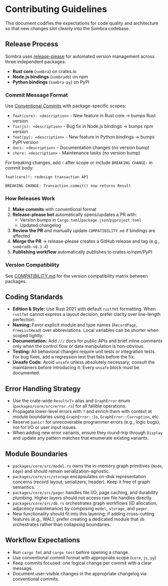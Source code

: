 # Contributing Guidelines

This document codifies the expectations for code quality and architecture so that new changes slot cleanly into the Sombra codebase.

## Release Process

Sombra uses [release-please](https://github.com/googleapis/release-please) for automated version management across three independent packages:
- **Rust core** (`sombra`) on crates.io
- **Node.js bindings** (`sombradb`) on npm  
- **Python bindings** (`sombra-py`) on PyPI

### Commit Message Format

Use [Conventional Commits](https://www.conventionalcommits.org/) with package-specific scopes:

- `feat(core): <description>` - New feature in Rust core → bumps Rust version
- `fix(js): <description>` - Bug fix in Node.js bindings → bumps npm version
- `feat(py): <description>` - New feature in Python bindings → bumps PyPI version
- `docs: <description>` - Documentation changes (no version bump)
- `chore: <description>` - Maintenance tasks (no version bump)

For breaking changes, add `!` after scope or include `BREAKING CHANGE:` in commit body:
```
feat(core)!: redesign transaction API

BREAKING CHANGE: Transaction.commit() now returns Result
```

### How Releases Work

1. **Make commits** with conventional format
2. **Release-please bot** automatically opens/updates a PR with:
   - Version bumps in `Cargo.toml`/`package.json`/`pyproject.toml`
   - Updated changelog
3. **Review the PR** and manually update `COMPATIBILITY.md` if bindings are affected
4. **Merge the PR** → release-please creates a GitHub release and tag (e.g., `sombradb-v0.3.4`)
5. **Publishing workflow** automatically publishes to crates.io/npm/PyPI

### Version Compatibility

See [COMPATIBILITY.md](../COMPATIBILITY.md) for the version compatibility matrix between packages.

## Coding Standards

- **Edition & Style:** Use Rust 2021 with default `rustfmt` formatting. When `rustfmt` cannot express a layout decision, prefer clarity over line-length perfection.
- **Naming:** Favor explicit module and type names (`RecordPage`, `FreeListHead`) over abbreviations. Local variables can be shorter when scoped tightly.
- **Documentation:** Add `///` docs for public APIs and brief inline comments only when the control flow or data manipulation is non-obvious.
- **Testing:** All behavioral changes require unit tests or integration tests. For bug fixes, add a regression test that fails before the fix.
- **Unsafe Code:** Avoid `unsafe` unless absolutely necessary; consult the maintainers before introducing it. Every `unsafe` block must be documented.

## Error Handling Strategy

- Use the crate-wide `Result<T>` alias and `GraphError` enum (`packages/core/src/error.rs`) for all fallible operations.
- Propagate lower-level errors with `?` and enrich them with context at module boundaries using `GraphError::Io`, `GraphError::Corruption`, etc.
- Reserve `panic!` for unrecoverable programmer errors (e.g., logic bugs), not for I/O or user input issues.
- When adding new error variants, ensure they round-trip through `Display` and update any pattern matches that enumerate existing variants.

## Module Boundaries

- `packages/core/src/model.rs` owns the in-memory graph primitives (`Node`, `Edge`) and should remain serialization-agnostic.
- `packages/core/src/storage` encapsulates on-disk representation concerns (record layout, serializers, header). Keep it free of graph semantics.
- `packages/core/src/pager` handles file I/O, page caching, and durability plumbing. Higher layers should not access raw file handles directly.
- `packages/core/src/db.rs` orchestrates graph workflows (ID allocation, adjacency maintenance) by composing `model`, `storage`, and `pager`.
- New functionality should fit into this layering; if adding cross-cutting features (e.g., WAL), prefer creating a dedicated module that `db` orchestrates rather than collapsing boundaries.

## Workflow Expectations

- Run `cargo fmt` and `cargo test` before opening a change.
- Use conventional commit format with appropriate scope (`core`, `js`, `py`)
- Keep commits focused: one logical change per commit with a clear message.
- Document user-visible changes in the appropriate changelog via conventional commits.

